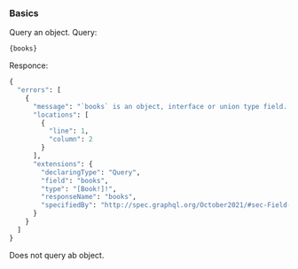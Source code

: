 ### Basics
Query an object.
Query:
```graphql
{books}
```
Responce:
```graphql
{
  "errors": [
    {
      "message": "`books` is an object, interface or union type field. Leaf selections on objects, interfaces, and unions without subfields are disallowed.",
      "locations": [
        {
          "line": 1,
          "column": 2
        }
      ],
      "extensions": {
        "declaringType": "Query",
        "field": "books",
        "type": "[Book!]!",
        "responseName": "books",
        "specifiedBy": "http://spec.graphql.org/October2021/#sec-Field-Selections-on-Objects-Interfaces-and-Unions-Types"
      }
    }
  ]
}
```
Does not query ab object.

